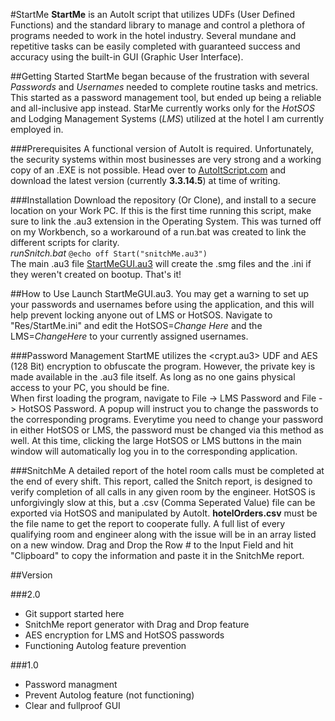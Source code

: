 #StartMe
**StartMe** is an AutoIt script that utilizes UDFs (User Defined Functions) and the standard library to manage and control a plethora of 
programs needed to work in the hotel industry. Several mundane and repetitive tasks can be easily completed with guaranteed success and accuracy using the
built-in GUI (Graphic User Interface).

##Getting Started
StartMe began because of the frustration with several *Passwords* and *Usernames* needed to complete routine tasks and metrics. This started as a password 
management tool, but ended up being a reliable and all-inclusive app instead. StarMe currently works only for the *HotSOS* and Lodging Management Systems (*LMS*) utilized at
the hotel I am currently employed in. 

###Prerequisites
A functional version of AutoIt is required. Unfortunately, the security systems within most businesses are very strong and a working copy of an .EXE is not possible.
Head over to [AutoItScript.com](https://www.AutoItscript.com/site/AutoIt/downloads/) and download the latest version (currently **3.3.14.5**) at time of writing.

###Installation
Download the repository (Or Clone), and install to a secure location on your Work PC. If this is the first time running this script, make sure to link the .au3 
extension in the Operating System. This was turned off on my Workbench, so a workaround of a run.bat was created to link the different scripts for clarity.
<br>
*runSnitch.bat*
`@echo off
Start("snitchMe.au3")
`
<br>
The main .au3 file [StartMeGUI.au3](StartMeGUI.au3) will create the .smg files and the .ini if they weren't created on bootup. 
That's it!

##How to Use
Launch StartMeGUI.au3. You may get a warning to set up your passwords and usernames before using the application, and this will help prevent locking anyone out of LMS or HotSOS.
Navigate to "Res/StartMe.ini" and edit the HotSOS=*Change Here* and the LMS=*ChangeHere* to your currently assigned usernames.

###Password Management
StartME utilizes the <crypt.au3> UDF and AES (128 Bit) encryption to obfuscate the program. However, the private key is made available in the .au3 file itself.
As long as no one gains physical access to your PC, you should be fine. 
<br>
When first loading the program, navigate to File -> LMS Password and File -> HotSOS Password. A popup will instruct you to change the passwords to
the corresponding programs. Everytime you need to change your password in either HotSOS or LMS, the password must be changed via this method as well. At this time,
clicking the large HotSOS or LMS buttons in the main window will automatically log you in to the corresponding application.

###SnitchMe
A detailed report of the hotel room calls must be completed at the end of every shift. This report, called the Snitch report, is designed to verify completion of
all calls in any given room by the engineer. HotSOS is unforgivingly slow at this, but a .csv (Comma Seperated Value) 
file can be exported via HotSOS and manipulated by AutoIt. **hotelOrders.csv** must be the file name to get the report to cooperate fully. A full list of every 
qualifying room and engineer along with the issue will be in an array listed on a new window. Drag and Drop the Row # to the Input Field and hit "Clipboard" to 
copy the information and paste it in the SnitchMe report.

##Version

###2.0
- Git support started here
- SnitchMe report generator with Drag and Drop feature
- AES encryption for LMS and HotSOS passwords
- Functioning Autolog feature prevention

###1.0
- Password managment
- Prevent Autolog feature (not functioning)
- Clear and fullproof GUI